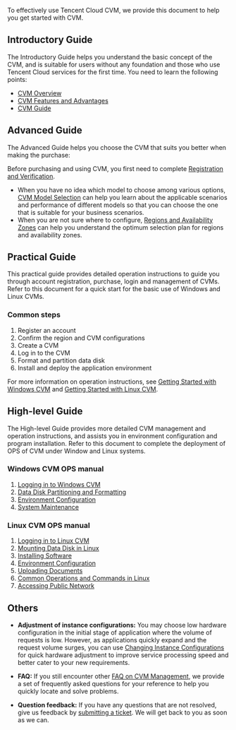 To effectively use Tencent Cloud CVM, we provide this document to help you get started with CVM.

## Introductory Guide
The Introductory Guide helps you understand the basic concept of the CVM, and is suitable for users without any foundation and those who use Tencent Cloud services for the first time. You need to learn the following points:

- [CVM Overview](/doc/product/213/495)
- [CVM Features and Advantages]( https://intl.cloud.tencent.com/document/product/213/3036 )
- [CVM Guide](/doc/product/213/16918)

## Advanced Guide
The Advanced Guide helps you choose the CVM that suits you better when making the purchase:

Before purchasing and using CVM, you first need to complete [Registration and Verification](/doc/product/213/6090). 

- When you have no idea which model to choose among various options, [CVM Model Selection](https://intl.cloud.tencent.com/document/product/213/11518) can help you learn about the applicable scenarios and performance of different models so that you can choose the one that is suitable for your business scenarios.
- When you are not sure where to configure, [Regions and Availability Zones](/doc/product/213/6091) can help you understand the optimum selection plan for regions and availability zones.

## Practical Guide

This practical guide provides detailed operation instructions to guide you through account registration, purchase, login and management of CVMs. Refer to this document for a quick start for the basic use of Windows and Linux CVMs.

### Common steps

1. Register an account 
2. Confirm the region and CVM configurations
3. Create a CVM
4. Log in to the CVM
5. Format and partition data disk
6. Install and deploy the application environment

For more information on operation instructions, see [Getting Started with Windows CVM](/doc/product/213/2764) and [Getting Started with Linux CVM](/doc/product/213/2936).


## High-level Guide

The High-level Guide provides more detailed CVM management and operation instructions, and assists you in environment configuration and program installation. Refer to this document to complete the deployment of OPS of CVM under Window and Linux systems.

### Windows CVM OPS manual

1. [Logging in to Windows CVM](/doc/product/213/5435)
2. [Data Disk Partitioning and Formatting](/doc/product/213/2158)
3. [Environment Configuration](/doc/product/213/2755)
4. [System Maintenance](/doc/product/213/2917)


### Linux CVM OPS manual

1. [Logging in to Linux CVM](/doc/product/213/5436)
2. [Mounting Data Disk in Linux](https://intl.cloud.tencent.com/document/product/362/6735)
3. [Installing Software](/doc/product/213/2123)
4. [Environment Configuration](https://intl.cloud.tencent.com/document/product/213/2127)
5. [Uploading Documents](/doc/product/213/2131)
6. [Common Operations and Commands in Linux](/doc/product/213/2150)
7. [Accessing Public Network](/document/product/213/2152)

## Others
- **Adjustment of instance configurations:** You may choose low hardware configuration in the initial stage of application where the volume of requests is low. However, as applications quickly expand and the request volume surges, you can use [Changing Instance Configurations](https://intl.cloud.tencent.com/document/product/213/2178) for quick hardware adjustment to improve service processing speed and better cater to your new requirements.

- **FAQ:** If you still encounter other [FAQ on CVM Management](/doc/product/213/10339), we provide a set of frequently asked questions for your reference to help you quickly locate and solve problems.


- **Question feedback:** If you have any questions that are not resolved, give us feedback by [submitting a ticket](https://console.cloud.tencent.com/workorder/category). We will get back to you as soon as we can.

